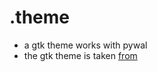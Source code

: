 # .theme

- a gtk theme works with pywal
- the gtk theme is taken [from](https://github.com/arfan-on-clouds/hyprclouds/blob/main/themes/Material-wal/gtk-3.0/gtk.css)
